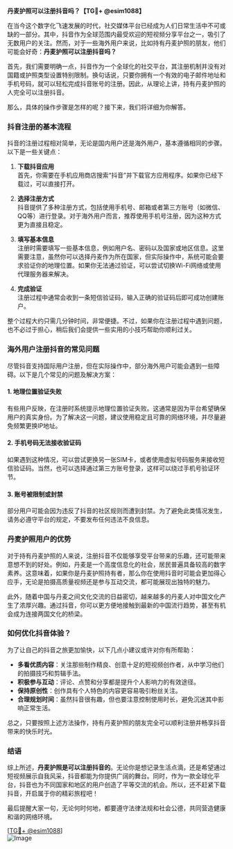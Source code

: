 **丹麦护照可以注册抖音吗？【TG💪+ @esim1088】**

在当今这个数字化飞速发展的时代，社交媒体平台已经成为人们日常生活中不可或缺的一部分。其中，抖音作为全球范围内最受欢迎的短视频分享平台之一，吸引了无数用户的关注。然而，对于一些海外用户来说，比如持有丹麦护照的朋友，他们可能会好奇：**丹麦护照可以注册抖音吗？**

首先，我们需要明确一点，抖音作为一个全球化的社交平台，其注册机制并没有对国籍或护照类型设置特别限制。换句话说，只要你拥有一个有效的电子邮件地址和手机号码，就可以轻松完成抖音账号的注册。因此，从理论上讲，持有丹麦护照的人完全可以注册抖音。

那么，具体的操作步骤是怎样的呢？接下来，我们将详细为你解答。

### 抖音注册的基本流程

抖音的注册过程相对简单，无论是国内用户还是海外用户，基本遵循相同的步骤。以下是一些关键点：

1. **下载抖音应用**  
   首先，你需要在手机应用商店搜索“抖音”并下载官方应用程序。如果你已经下载过，可以直接打开。

2. **选择注册方式**  
   抖音提供了多种注册方式，包括使用手机号、邮箱或者第三方账号（如微信、QQ等）进行登录。对于海外用户而言，推荐使用手机号注册，因为这种方式更为直接且稳定。

3. **填写基本信息**  
   注册时需要填写一些基本信息，例如用户名、密码以及国家或地区信息。这里需要注意，虽然你可以选择丹麦作为所在国家，但实际操作中，系统可能会要求验证你的地理位置。如果你无法通过验证，可以尝试切换Wi-Fi网络或使用代理服务器来解决。

4. **完成验证**  
   注册过程中通常会收到一条短信验证码，输入正确的验证码后即可成功创建账户。

整个过程大约只需几分钟时间，非常便捷。不过，如果你在注册过程中遇到问题，也不必过于担心，稍后我们会提供一些实用的小技巧帮助你顺利过关。

### 海外用户注册抖音的常见问题

尽管抖音支持国际用户注册，但在实际操作中，部分海外用户可能会遇到一些障碍。以下是几个常见的问题及解决方案：

#### 1. 地理位置验证失败  
有些用户反映，在注册时系统提示地理位置验证失败。这通常是因为平台希望确保用户的真实身份。为了解决这一问题，建议使用稳定且可靠的网络环境，并尽量避免频繁更换IP地址。

#### 2. 手机号码无法接收验证码  
如果遇到这种情况，可以尝试更换另一张SIM卡，或者使用虚拟号码服务来接收短信验证码。当然，也可以选择通过第三方账号登录，这样可以绕过手机号验证环节。

#### 3. 账号被限制或封禁  
部分用户可能会因为违反了抖音的社区规则而遭到封禁。为了避免此类情况发生，请务必遵守平台的规定，不要发布任何违法不良信息。

### 丹麦护照用户的优势

对于持有丹麦护照的人来说，注册抖音不仅能够享受平台带来的乐趣，还可能带来意想不到的好处。例如，丹麦是一个高度信息化的社会，居民普遍具备较高的数字素养。这意味着，如果你是丹麦护照持有者，那么你在使用抖音时可能会更加得心应手，无论是拍摄高质量视频还是参与互动交流，都可能展现出独特的魅力。

此外，随着中国与丹麦之间文化交流的日益密切，越来越多的丹麦人对中国文化产生了浓厚兴趣。通过抖音，你可以更方便地接触到最新的中国流行趋势，甚至有机会成为连接两国文化的桥梁。

### 如何优化抖音体验？

为了让自己的抖音之旅更加愉快，以下几点小建议或许对你有所帮助：

- **多看优质内容**：关注那些制作精良、创意十足的短视频创作者，从中学习他们的拍摄技巧和剪辑手法。
- **积极参与互动**：评论、点赞和分享都是提升个人影响力的有效途径。
- **保持原创性**：创作具有个人特色的内容更容易吸引粉丝关注。
- **合理规划时间**：虽然抖音很有趣，但也要注意控制使用时长，避免沉迷其中影响正常生活。

总之，只要按照上述方法操作，持有丹麦护照的朋友完全可以顺利注册并畅享抖音带来的快乐时光。

### 结语

综上所述，**丹麦护照是可以注册抖音的**。无论你是想记录生活点滴，还是希望通过短视频展示自我风采，抖音都能为你提供广阔的舞台。同时，作为一款全球化平台，抖音也为不同国家和地区的用户创造了平等交流的机会。所以，还不赶紧下载抖音，开启属于你的精彩旅程吧！

最后提醒大家一句，无论何时何地，都要遵守法律法规和社会公德，共同营造健康和谐的网络环境。

[[TG💪+ @esim1088](https://t.me/s/esim1088)]  
![Image](https://i.postimg.cc/4NQfJmqS/Snipaste-2025-05-13-00-14-12.png)